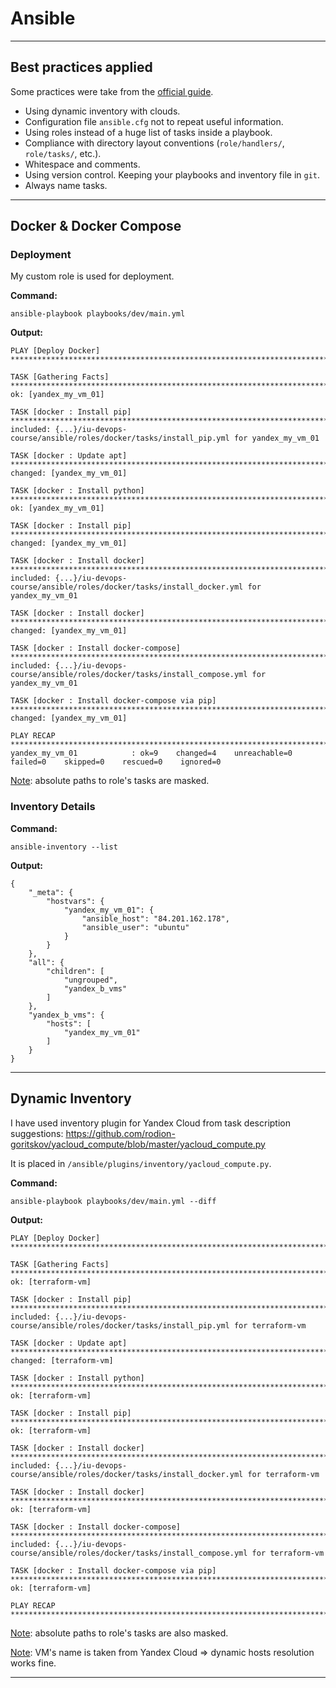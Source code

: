 # Ansible

---

## Best practices applied
Some practices were take from the [official guide](https://docs.ansible.com/ansible/2.8/user_guide/playbooks_best_practices.html#id23).
* Using dynamic inventory with clouds.
* Configuration file `ansible.cfg` not to repeat useful information.
* Using roles instead of a huge list of tasks inside a playbook.
* Compliance with directory layout conventions (`role/handlers/`, `role/tasks/`, etc.).
* Whitespace and comments.
* Using version control. Keeping your playbooks and inventory file in `git`.
* Always name tasks.

---

## Docker & Docker Compose

### Deployment
My custom role is used for deployment.

**Command:**
```shell
ansible-playbook playbooks/dev/main.yml 
```

**Output:**
```
PLAY [Deploy Docker] ************************************************************************************************************************************

TASK [Gathering Facts] **********************************************************************************************************************************
ok: [yandex_my_vm_01]

TASK [docker : Install pip] *****************************************************************************************************************************
included: {...}/iu-devops-course/ansible/roles/docker/tasks/install_pip.yml for yandex_my_vm_01

TASK [docker : Update apt] ******************************************************************************************************************************
changed: [yandex_my_vm_01]

TASK [docker : Install python] **************************************************************************************************************************
ok: [yandex_my_vm_01]

TASK [docker : Install pip] *****************************************************************************************************************************
changed: [yandex_my_vm_01]

TASK [docker : Install docker] **************************************************************************************************************************
included: {...}/iu-devops-course/ansible/roles/docker/tasks/install_docker.yml for yandex_my_vm_01

TASK [docker : Install docker] **************************************************************************************************************************
changed: [yandex_my_vm_01]

TASK [docker : Install docker-compose] ******************************************************************************************************************
included: {...}/iu-devops-course/ansible/roles/docker/tasks/install_compose.yml for yandex_my_vm_01

TASK [docker : Install docker-compose via pip] **********************************************************************************************************
changed: [yandex_my_vm_01]

PLAY RECAP **********************************************************************************************************************************************
yandex_my_vm_01            : ok=9    changed=4    unreachable=0    failed=0    skipped=0    rescued=0    ignored=0
```
<u>Note</u>: absolute paths to role's tasks are masked.

### Inventory Details

**Command:**
```shell
ansible-inventory --list
```

**Output:**
```
{
    "_meta": {
        "hostvars": {
            "yandex_my_vm_01": {
                "ansible_host": "84.201.162.178",
                "ansible_user": "ubuntu"
            }
        }
    },
    "all": {
        "children": [
            "ungrouped",
            "yandex_b_vms"
        ]
    },
    "yandex_b_vms": {
        "hosts": [
            "yandex_my_vm_01"
        ]
    }
}

```

---

## Dynamic Inventory

I have used inventory plugin for Yandex Cloud from task description suggestions:
https://github.com/rodion-goritskov/yacloud_compute/blob/master/yacloud_compute.py

It is placed in `/ansible/plugins/inventory/yacloud_compute.py`.


**Command:**
```shell
ansible-playbook playbooks/dev/main.yml --diff
```

**Output:**
```
PLAY [Deploy Docker] ************************************************************************************************************************************

TASK [Gathering Facts] **********************************************************************************************************************************
ok: [terraform-vm]

TASK [docker : Install pip] *****************************************************************************************************************************
included: {...}/iu-devops-course/ansible/roles/docker/tasks/install_pip.yml for terraform-vm

TASK [docker : Update apt] ******************************************************************************************************************************
changed: [terraform-vm]

TASK [docker : Install python] **************************************************************************************************************************
ok: [terraform-vm]

TASK [docker : Install pip] *****************************************************************************************************************************
ok: [terraform-vm]

TASK [docker : Install docker] **************************************************************************************************************************
included: {...}/iu-devops-course/ansible/roles/docker/tasks/install_docker.yml for terraform-vm

TASK [docker : Install docker] **************************************************************************************************************************
ok: [terraform-vm]

TASK [docker : Install docker-compose] ******************************************************************************************************************
included: {...}/iu-devops-course/ansible/roles/docker/tasks/install_compose.yml for terraform-vm

TASK [docker : Install docker-compose via pip] **********************************************************************************************************
ok: [terraform-vm]

PLAY RECAP **********************************************************************************************************************************************
```
<u>Note</u>: absolute paths to role's tasks are also masked.

<u>Note</u>: VM's name is taken from Yandex Cloud => dynamic hosts resolution works fine.

---
